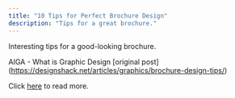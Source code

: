 ```yaml
---
title: "10 Tips for Perfect Brochure Design"
description: "Tips for a great brochure."
---
```


Interesting tips for a good-looking brochure. 



AIGA - What is Graphic Design
[original post] (https://designshack.net/articles/graphics/brochure-design-tips/)

Click <a href="https://designshack.net/articles/graphics/brochure-design-tips/">here</a> to read more.
